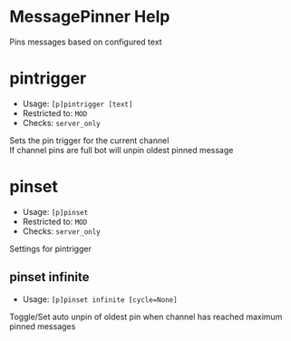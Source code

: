 # MessagePinner Help

Pins messages based on configured text

# pintrigger
 - Usage: `[p]pintrigger [text] `
 - Restricted to: `MOD`
 - Checks: `server_only`

Sets the pin trigger for the current channel<br/>If channel pins are full bot will unpin oldest pinned message

# pinset
 - Usage: `[p]pinset `
 - Restricted to: `MOD`
 - Checks: `server_only`

Settings for pintrigger

## pinset infinite
 - Usage: `[p]pinset infinite [cycle=None] `

Toggle/Set auto unpin of oldest pin when channel has reached maximum pinned messages<br/>        

